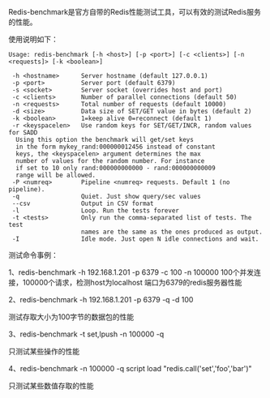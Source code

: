 Redis-benchmark是官方自带的Redis性能测试工具，可以有效的测试Redis服务的性能。

使用说明如下：


	Usage: redis-benchmark [-h <host>] [-p <port>] [-c <clients>] [-n <requests]> [-k <boolean>]
	
	 -h <hostname>      Server hostname (default 127.0.0.1)
	 -p <port>          Server port (default 6379)
	 -s <socket>        Server socket (overrides host and port)
	 -c <clients>       Number of parallel connections (default 50)
	 -n <requests>      Total number of requests (default 10000)
	 -d <size>          Data size of SET/GET value in bytes (default 2)
	 -k <boolean>       1=keep alive 0=reconnect (default 1)
	 -r <keyspacelen>   Use random keys for SET/GET/INCR, random values for SADD
	  Using this option the benchmark will get/set keys
	  in the form mykey_rand:000000012456 instead of constant
	  keys, the <keyspacelen> argument determines the max
	  number of values for the random number. For instance
	  if set to 10 only rand:000000000000 - rand:000000000009
	  range will be allowed.
	 -P <numreq>        Pipeline <numreq> requests. Default 1 (no pipeline).
	 -q                 Quiet. Just show query/sec values
	 --csv              Output in CSV format
	 -l                 Loop. Run the tests forever
	 -t <tests>         Only run the comma-separated list of tests. The test
	                    names are the same as the ones produced as output.
	 -I                 Idle mode. Just open N idle connections and wait.

测试命令事例：

1、redis-benchmark -h 192.168.1.201 -p 6379 -c 100 -n 100000 
100个并发连接，100000个请求，检测host为localhost 端口为6379的redis服务器性能 

2、redis-benchmark -h 192.168.1.201 -p 6379 -q -d 100  

测试存取大小为100字节的数据包的性能

3、redis-benchmark -t set,lpush -n 100000 -q

只测试某些操作的性能

4、redis-benchmark -n 100000 -q script load "redis.call('set','foo','bar')"

只测试某些数值存取的性能